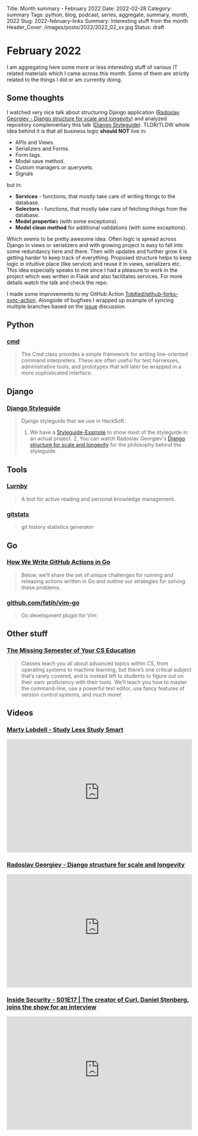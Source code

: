 Title: Month summary - February 2022
Date: 2022-02-28
Category: summary
Tags: python, blog, podcast, series, aggregate, summary, month, 2022
Slug: 2022-february-links
Summary: Interesting stuff from the month
Header_Cover: /images/posts/2022/2022_02_xx.jpg
Status: draft

# February 2022

I am aggregating here some more or less interesting stuff of various IT related materials which I came across this month.
Some of them are strictly related to the things I did or am currently doing.

## Some thoughts

I watched very nice talk about structuring Django application ([Radoslav Georgiev - Django structure for scale and longevity](https://www.youtube.com/watch?v=yG3ZdxBb1oo))
and analyzed repository complementary this talk ([Django Styleguide](https://github.com/HackSoftware/Django-Styleguide/)).
TLDR/TLDW whole idea behind it is that all business logic **should NOT** live in:

- APIs and Views.
- Serializers and Forms.
- Form tags.
- Model save method.
- Custom managers or querysets.
- Signals

but in:

- **Services** - functions, that mostly take care of writing things to the database.
- **Selectors** - functions, that mostly take care of fetching things from the database.
- **Model propertie**s (with some exceptions).
- **Model clean method** for additional validations (with some exceptions).

Which seems to be pretty awesome idea. Often logic is spread across Django in views or serializers and with growing project is easy to fall into
some redundancy here and there. Then with updates and further grow it is getting harder to keep track of everything.
Proposed structure helps to keep logic in intuitive place (like service) and reuse it in views, serializers etc.
This idea especially speaks to me since I had a pleasure to work in the project which was written in Flask and also facilitates services.
For more details watch the talk and check the repo.

I made some improvements to my GitHub Action [TobKed/github-forks-sync-action](https://github.com/TobKed/github-forks-sync-action).
Alongside of bugfixes I wrapped up example of syncing multiple branches based on the [issue](https://github.com/TobKed/github-forks-sync-action/issues/13) discussion.

## Python

### [cmd](https://docs.python.org/3/library/cmd.html#module-cmd)

> The Cmd class provides a simple framework for writing line-oriented command interpreters. These are often useful for test harnesses, administrative tools, and prototypes that will later be wrapped in a more sophisticated interface.

## Django

### [Django Styleguide](https://github.com/HackSoftware/Django-Styleguide/)

> Django styleguide that we use in HackSoft.
>
> 1. We have a [Styleguide-Example](https://github.com/HackSoftware/Styleguide-Example) to show most of the styleguide in an actual project.
>    2, You can watch Radoslav Georgiev's [Django structure for scale and longevity](https://www.youtube.com/watch?v=yG3ZdxBb1oo) for the philosophy behind the styleguide.

## Tools

### [Lurnby](https://github.com/Roznoshchik/Lurnby)

> A tool for active reading and personal knowledge management.

### [gitstats](https://github.com/bagder/gitstats)

> git history statistics generator

## Go

### [How We Write GitHub Actions in Go](https://full-stack.blend.com/how-we-write-github-actions-in-go.html)

> Below, we’ll share the set of unique challenges for running and releasing actions written in Go and outline our strategies for solving these problems.

### [github.com/fatih/vim-go](https://github.com/fatih/vim-go)

> Go development plugin for Vim

## Other stuff

### [The Missing Semester of Your CS Education](https://missing.csail.mit.edu/)

> Classes teach you all about advanced topics within CS, from operating systems to machine learning, but there’s one critical subject that’s rarely covered, and is instead left to students to figure out on their own: proficiency with their tools. We’ll teach you how to master the command-line, use a powerful text editor, use fancy features of version control systems, and much more!

## Videos

### [Marty Lobdell - Study Less Study Smart](https://www.youtube.com/watch?v=IlU-zDU6aQ0)

<div class="videoWrapper" style="height:0; padding-bottom:56.25%; padding-top:25px; position:relative" height="0">
    <iframe style="position:absolute; top:0; width:100%" height="100%" width="100%" src="https://www.youtube-nocookie.com/embed/IlU-zDU6aQ0" frameborder="0" allow="accelerometer; autoplay; encrypted-media; gyroscope; picture-in-picture" allowfullscreen></iframe>
</div>

### [Radoslav Georgiev - Django structure for scale and longevity](https://www.youtube.com/watch?v=yG3ZdxBb1oo)

<div class="videoWrapper" style="height:0; padding-bottom:56.25%; padding-top:25px; position:relative" height="0">
    <iframe style="position:absolute; top:0; width:100%" height="100%" width="100%" src="https://www.youtube-nocookie.com/embed/yG3ZdxBb1oo" frameborder="0" allow="accelerometer; autoplay; encrypted-media; gyroscope; picture-in-picture" allowfullscreen></iframe>
</div>

### [Inside Security - S01E17 | The creator of Curl, Daniel Stenberg, joins the show for an interview](https://www.youtube.com/watch?v=06Xfa2AvQrw)

<div class="videoWrapper" style="height:0; padding-bottom:56.25%; padding-top:25px; position:relative" height="0">
    <iframe style="position:absolute; top:0; width:100%" height="100%" width="100%" src="https://www.youtube-nocookie.com/embed/06Xfa2AvQrw" frameborder="0" allow="accelerometer; autoplay; encrypted-media; gyroscope; picture-in-picture" allowfullscreen></iframe>
</div>
